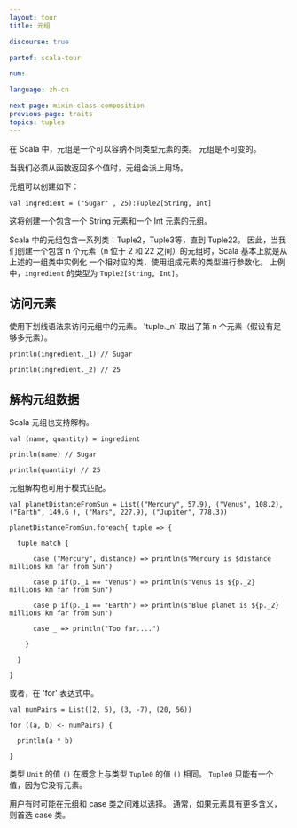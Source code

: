 ```yaml
---
layout: tour
title: 元组

discourse: true

partof: scala-tour

num: 

language: zh-cn

next-page: mixin-class-composition
previous-page: traits
topics: tuples
---
```


在 Scala 中，元组是一个可以容纳不同类型元素的类。
元组是不可变的。

当我们必须从函数返回多个值时，元组会派上用场。

元组可以创建如下：

```tut
val ingredient = ("Sugar" , 25):Tuple2[String, Int]
```
这将创建一个包含一个 String 元素和一个 Int 元素的元组。

Scala 中的元组包含一系列类：Tuple2，Tuple3等，直到 Tuple22。
因此，当我们创建一个包含 n 个元素（n 位于 2 和 22 之间）的元组时，Scala 基本上就是从上述的一组类中实例化
一个相对应的类，使用组成元素的类型进行参数化。
上例中，`ingredient` 的类型为 `Tuple2[String, Int]`。

## 访问元素

使用下划线语法来访问元组中的元素。
'tuple._n' 取出了第 n 个元素（假设有足够多元素）。

```tut
println(ingredient._1) // Sugar

println(ingredient._2) // 25
```

## 解构元组数据

Scala 元组也支持解构。

```tut
val (name, quantity) = ingredient

println(name) // Sugar

println(quantity) // 25
```

元组解构也可用于模式匹配。

```tut
val planetDistanceFromSun = List(("Mercury", 57.9), ("Venus", 108.2), ("Earth", 149.6 ), ("Mars", 227.9), ("Jupiter", 778.3))

planetDistanceFromSun.foreach{ tuple => {
  
  tuple match {
    
      case ("Mercury", distance) => println(s"Mercury is $distance millions km far from Sun")
      
      case p if(p._1 == "Venus") => println(s"Venus is ${p._2} millions km far from Sun")
      
      case p if(p._1 == "Earth") => println(s"Blue planet is ${p._2} millions km far from Sun")
      
      case _ => println("Too far....")
      
    }
    
  }
  
}
```

或者，在 'for' 表达式中。

```tut
val numPairs = List((2, 5), (3, -7), (20, 56))

for ((a, b) <- numPairs) {

  println(a * b)
  
}
```

类型 `Unit` 的值 `()` 在概念上与类型 `Tuple0` 的值 `()` 相同。 `Tuple0` 只能有一个值，因为它没有元素。

用户有时可能在元组和 case 类之间难以选择。 通常，如果元素具有更多含义，则首选 case 类。
